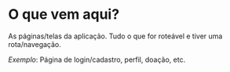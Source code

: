 # O que vem aqui?

As páginas/telas da aplicação. Tudo o que for roteável e tiver uma rota/navegação.

*Exemplo*: Página de login/cadastro, perfil, doação, etc.
